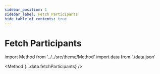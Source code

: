 ```yaml
---
sidebar_position: 1
sidebar_label: Fetch Participants
hide_table_of_contents: true
---
```


# Fetch Participants

import Method from '../../src/theme/Method'
import data from './data.json'

<Method 
{...data.fetchParticipants}
/>
